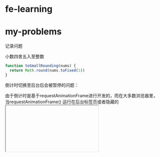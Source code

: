 # fe-learning
# my-problems

记录问题

小数四舍五入至整数


```javascript
function toSmallRounding(nums) {
  return Math.round(nums.toFixed(1))
}
```

倒计时切换至后台后会被暂停的问题：

由于倒计时是基于requestAnimationFrame进行开发的，而在大多数浏览器里，当requestAnimationFrame() 运行在后台标签页或者隐藏的<iframe> 里时，requestAnimationFrame() 会被暂停调用以提升性能和电池寿命，所以会导致该问题。

可以采用监听页面可见性来刷新倒计时解决该问题

```javascript
// 应用demo
// startSimulation 和 pauseSimulation 在其他地方定义
function handleVisibilityChange() {
  if (document.hidden) {
    pauseSimulation();
  } else  {
    startSimulation();
  }
}

document.addEventListener("visibilitychange", handleVisibilityChange, false);
```

相关API

[`Document.hidden`](https://developer.mozilla.org/zh-CN/docs/Web/API/Document/hidden) 只读

如果页面处于被认为是对用户隐藏状态时返回true，否则返回false。

[`Document.visibilityState`](https://developer.mozilla.org/zh-CN/docs/Web/API/Document/visibilityState) 只读

是一个用来展示文档当前的可见性的[`DOMString`](https://developer.mozilla.org/zh-CN/docs/Web/API/DOMString) 。该属性的值为以下值之一：

- `visible` : 页面内容至少是部分可见。 在实际中，这意味着页面是非最小化窗口的前景选项卡。
- `hidden` : 页面内容对用户不可见。 在实际中，这意味着文档可以是一个后台标签，或是最小化窗口的一部分，或是在操作系统锁屏激活的状态下。
- `prerender` : 页面内容正在被预渲染且对用户是不可见的(被document.hidden当做隐藏). 文档可能初始状态为prerender，但绝不会从其它值转为该值。>
- 注释：有的浏览器不支持此功能`unloaded` : 页面正在从内存中卸载。
- 注释：有的浏览器不支持此功能

[`Document.onvisibilitychange`](https://developer.mozilla.org/zh-CN/docs/Web/API/Document/onvisibilitychange)

[`EventListener`](https://developer.mozilla.org/zh-CN/docs/Web/API/EventListener) 提供在`visibilitychange (en-US)` 事件被触发时要调用的代码。



1.边界值问题

​	使用text-overflow,如果要使这个属性生效必须使元素有宽度。

```css
*{
	text-overflow: ellipsis;
  overflow: hidden;
  white-space: nowrap;
}
```

2.布局问题

​	absolute、fixed

​	flex

可以考虑少使用div，多使用类似ul、li的元素。

设计的原则是：能够让元素在正常的文档流下布局则不适用absolute，如果必要使用absolute则必须要注意子绝父相的道理。

3.禁止双击放大

```javascript
<meta name="viewport" content="width=device-width,inital-scale=1.0,maximum-scale=1.0,user-scale=0">

window.onload=function() {
  document.addEventListener('touchstart',function (event){
    if(event.touches.length>1){
      event.preventDefault();
    }
  });
  var lastTouchEnd = 0;
  document.addEventListener('touchend',function (event){
    var now = (new Date()).getTime();
    if(now -lastTouchEnd <= 300){
      event.preventDefault();
    }
    lastTouchEnd = now;
  },false);
  document.addEventListener('gesturestart',function (event){
    event.preventDefault();
  });
}
```

4.CSS overscroll-behavior让滚动嵌套时父滚动不触发、scroll-behavior用于滚动平滑、scroll snap用于滚动定位加上文本的滚动边界。

在模板字符串中，空格、缩进、换行都会被保留

  
1.接口返回，统一结构

2.try-catch融入

3.sql本身字段
				
TCP/IP协议族按层次分别分为以下4层：应用层、传输层、网络层和数据链路层。

ARP是一种用以解析地址的协议，根据通信方的IP地址就可以反查出对应的MAC地址。

所谓的字节流服务（Byte Stream Service）是指，为了方便传输，将大块数据分割成以报文段（segment）为单位的数据包进行管理。

HTTP是一种不保存状态，即无状态（stateless）协议。

因为HTTP1.0是无状态协议，虽然HTTP/1.1虽然是无状态协议，但为了实现期望的保持状态功能，于是引入了Cookie技术。

在HTTP/1.1中，所有的连接默认都是持久连接
				
Cookie会根据从服务器端发送的响应报文内的一个叫做Set-Cookie的首部字段信息，通知客户端保存Cookie。当下次客户端再往该服务器发送请求时，客户端会自动在请求报文中加入Cookie值后发送出去。



应用HTTP/1.1版本的缓存服务器遇到同时存在Expires首部字段的情况时，会优先处理max-age指令，而忽略掉Expires首部字段。而HTTP/1.0版本的缓存服务器的情况却相反，max-age指令会被忽略掉。



Connection首部字段具备如下两个作用。

●控制不再转发给代理的首部字段

●管理持久连接



HttpOnly属性

Cookie的HttpOnly属性是Cookie的扩展功能，它使JavaScript脚本无法获得Cookie。其主要目的为防止跨站脚本攻击（Cross-site scripting,XSS）对Cookie的信息窃取。

首部字段X-Frame-Options属于HTTP响应首部，用于控制网站内容在其他Web网站的Frame标签内的显示问题。其主要目的是为了防止点击劫持（clickjacking）攻击。

首部字段X-Frame-Options有以下两个可指定的字段值。

● DENY：拒绝

● SAMEORIGIN：仅同源域名下的页面（Top-level-browsing-context）匹配时许可。（比如，当指定http://hackr.jp/sample.html页面为SAMEORIGIN时，那么hackr.jp上所有页面的frame都被允许可加载该页面，而example.com等其他域名的页面就不行了）

在采用SSL后，HTTP就拥有了HTTPS的加密、证书和完整性保护这些功能。

				
TCP提供了：

· 无差错的数据传输；

· 按序传输（数据总是会按照发送的顺序到达）；

· 未分段的数据流（可以在任意时刻以任意尺寸将数据发送出去）。



步骤如下：

(a) 浏览器从URL中解析出服务器的主机名；

(b) 浏览器将服务器的主机名转换成服务器的IP地址；

(c) 浏览器将端口号（如果有的话）从URL中解析出来；

(d) 浏览器建立一条与Web服务器的TCP连接；

(e) 浏览器向服务器发送一条HTTP请求报文；

(f) 服务器向浏览器回送一条HTTP响应报文；

 5(g) 关闭连接，浏览器显示文档。
